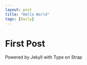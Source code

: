 ```yaml
---
layout: post
title: "Hello World"
tags: [Daily]
---
```


# First Post

Powered by Jekyll with Type on Strap

